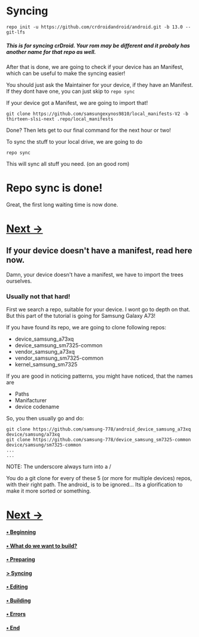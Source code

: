 # Syncing

````
repo init -u https://github.com/crdroidandroid/android.git -b 13.0 --git-lfs
`````

##### This is for syncing crDroid. Your rom may be different and it probaly has another name for that repo as well.

After that is done, we are going to check if your device has an Manifest, which can be useful to make the syncing easier!

You should just ask the Maintainer for your device, if they have an Manifest. If they dont have one, you can just skip to ```repo sync```

If your device got a Manifest, we are going to import that!

````
git clone https://github.com/samsungexynos9810/local_manifests-V2 -b thirteen-slsi-next .repo/local_manifests
````

Done? Then lets get to our final command for the next hour or two!

To sync the stuff to your local drive, we are going to do 

````
repo sync
````
This will sync all stuff you need. (on an good rom)

# Repo sync is done!

Great, the first long waiting time is now done.

# [Next ->](https://github.com/JeyKul/AOSP-Building-Guide/blob/main/editing.md)

## If your device doesn't have a manifest, read here now.

Damn, your device doesn't have a manifest, we have to import the trees ourselves. 
### Usually not that hard!

First we search a repo, suitable for your device. I wont go to depth on that. But this part of the tutorial is going for Samsung Galaxy A73!

If you have found its repo, we are going to clone following repos: 

+ device_samsung_a73xq
+ device_samsung_sm7325-common
+ vendor_samsung_a73xq
+ vendor_samsung_sm7325-common
+ kernel_samsung_sm7325

If you are good in noticing patterns, you might have noticed, that the names are

+ Paths
+ Manifacturer
+ device codename



So, you then usually go and do:

````
git clone https://github.com/samsung-778/android_device_samsung_a73xq device/samsung/a73xq
git clone https://github.com/samsung-778/device_samsung_sm7325-common device/samsung/sm7325-common
...
...
````

NOTE: The underscore always turn into a /

You do a git clone for every of these 5 (or more for multiple devices) repos, with their right path. The android_ is to be ignored... Its a glorification to make it more sorted or something.

# [Next ->](https://github.com/JeyKul/AOSP-Building-Guide/blob/main/editing.md)

#### [• Beginning](https://github.com/JeyKul/AOSP-Building-Guide/blob/main/Readme.md)
#### [• What do we want to build?](https://github.com/JeyKul/AOSP-Building-Guide/blob/main/what.md)
#### [• Preparing](https://github.com/JeyKul/AOSP-Building-Guide/blob/main/preparing.md)
#### [> Syncing](https://github.com/JeyKul/AOSP-Building-Guide/blob/main/syncing.md)
#### [• Editing](https://github.com/JeyKul/AOSP-Building-Guide/blob/main/editing.md)
#### [• Building](https://github.com/JeyKul/AOSP-Building-Guide/blob/main/building.md)
#### [• Errors](https://github.com/JeyKul/AOSP-Building-Guide/blob/main/errors.md)
#### [• End](https://github.com/JeyKul/AOSP-Building-Guide/blob/main/end.md)